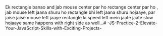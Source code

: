 Ek rectangle banao and jab mouse center par ho rectange center par ho , jab mouse left jaana shuru ho rectangle bhi left jaana shuru hojaaye, par jaise jaise mouse left jaaye rectangle ki speed left mein jaate jaate slow hojaaye same happens with right side as well...# -JS-Practice-2-Elevate-Your-JavaScript-Skills-with-Exciting-Projects-
